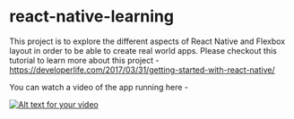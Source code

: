 # react-native-learning
This project is to explore the different aspects of React Native and Flexbox layout in order to be able to create real world apps. 
Please checkout this tutorial to learn more about this project - https://developerlife.com/2017/03/31/getting-started-with-react-native/

You can watch a video of the app running here -

[![Alt text for your video](https://img.youtube.com/vi/9yhxD2o51ZQ/0.jpg)](http://www.youtube.com/watch?v=9yhxD2o51ZQ)
